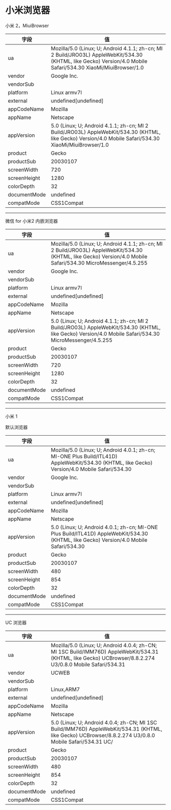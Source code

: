 
# 小米浏览器

小米 2，MiuiBrowser

| 字段         | 值                                                                                                                                                             |
|--------------|----------------------------------------------------------------------------------------------------------------------------------------------------------------|
| ua           | Mozilla/5.0 (Linux; U; Android 4.1.1; zh-cn; MI 2 Build/JRO03L) AppleWebKit/534.30 (KHTML, like Gecko) Version/4.0 Mobile Safari/534.30 XiaoMi/MiuiBrowser/1.0 |
| vendor       | Google Inc.                                                                                                                                                    |
| vendorSub    |                                                                                                                                                                |
| platform     | Linux armv7l                                                                                                                                                   |
| external     | undefined[undefined]                                                                                                                                           |
| appCodeName  | Mozilla                                                                                                                                                        |
| appName      | Netscape                                                                                                                                                       |
| appVersion   | 5.0 (Linux; U; Android 4.1.1; zh-cn; MI 2 Build/JRO03L) AppleWebKit/534.30 (KHTML, like Gecko) Version/4.0 Mobile Safari/534.30 XiaoMi/MiuiBrowser/1.0         |
| product      | Gecko                                                                                                                                                          |
| productSub   | 20030107                                                                                                                                                       |
| screenWidth  | 720                                                                                                                                                            |
| screenHeight | 1280                                                                                                                                                           |
| colorDepth   | 32                                                                                                                                                             |
| documentMode | undefined                                                                                                                                                      |
| compatMode   | CSS1Compat                                                                                                                                                     |

----

微信 for 小米2 内嵌浏览器

| 字段         | 值                                                                                                                                                             |
|--------------|----------------------------------------------------------------------------------------------------------------------------------------------------------------|
| ua           | Mozilla/5.0 (Linux; U; Android 4.1.1; zh-cn; MI 2 Build/JRO03L) AppleWebKit/534.30 (KHTML, like Gecko) Version/4.0 Mobile Safari/534.30 MicroMessenger/4.5.255 |
| vendor       | Google Inc.                                                                                                                                                    |
| vendorSub    |                                                                                                                                                                |
| platform     | Linux armv7l                                                                                                                                                   |
| external     | undefined[undefined]                                                                                                                                           |
| appCodeName  | Mozilla                                                                                                                                                        |
| appName      | Netscape                                                                                                                                                       |
| appVersion   | 5.0 (Linux; U; Android 4.1.1; zh-cn; MI 2 Build/JRO03L) AppleWebKit/534.30 (KHTML, like Gecko) Version/4.0 Mobile Safari/534.30 MicroMessenger/4.5.255         |
| product      | Gecko                                                                                                                                                          |
| productSub   | 20030107                                                                                                                                                       |
| screenWidth  | 720                                                                                                                                                            |
| screenHeight | 1280                                                                                                                                                           |
| colorDepth   | 32                                                                                                                                                             |
| documentMode | undefined                                                                                                                                                      |
| compatMode   | CSS1Compat                                                                                                                                                     |

----

小米 1

默认浏览器

| 字段         | 值                                                                                                                                             |
|--------------|------------------------------------------------------------------------------------------------------------------------------------------------|
| ua           | Mozilla/5.0 (Linux; U; Android 4.0.1; zh-cn; MI-ONE Plus Build/ITL41D) AppleWebKit/534.30 (KHTML, like Gecko) Version/4.0 Mobile Safari/534.30 |
| vendor       | Google Inc.                                                                                                                                    |
| vendorSub    |                                                                                                                                                |
| platform     | Linux armv7l                                                                                                                                   |
| external     | undefined[undefined]                                                                                                                           |
| appCodeName  | Mozilla                                                                                                                                        |
| appName      | Netscape                                                                                                                                       |
| appVersion   | 5.0 (Linux; U; Android 4.0.1; zh-cn; MI-ONE Plus Build/ITL41D) AppleWebKit/534.30 (KHTML, like Gecko) Version/4.0 Mobile Safari/534.30         |
| product      | Gecko                                                                                                                                          |
| productSub   | 20030107                                                                                                                                       |
| screenWidth  | 480                                                                                                                                            |
| screenHeight | 854                                                                                                                                            |
| colorDepth   | 32                                                                                                                                             |
| documentMode | undefined                                                                                                                                      |
| compatMode   | CSS1Compat                                                                                                                                     |

----

UC 浏览器

| 字段         | 值                                                                                                                                                         |
|--------------|------------------------------------------------------------------------------------------------------------------------------------------------------------|
| ua           | Mozilla/5.0 (Linux; U; Android 4.0.4; zh-CN; MI 1SC Build/IMM76D) AppleWebKit/534.31 (KHTML, like Gecko) UCBrowser/8.8.2.274 U3/0.8.0 Mobile Safari/534.31 |
| vendor       | UCWEB                                                                                                                                                      |
| vendorSub    |                                                                                                                                                            |
| platform     | Linux,ARM7                                                                                                                                                 |
| external     | undefined[undefined]                                                                                                                                       |
| appCodeName  | Mozilla                                                                                                                                                    |
| appName      | Netscape                                                                                                                                                   |
| appVersion   | 5.0 (Linux; U; Android 4.0.4; zh-CN; MI 1SC Build/IMM76D) AppleWebKit/534.31 (KHTML, like Gecko) UCBrowser/8.8.2.274 U3/0.8.0 Mobile Safari/534.31 UC/     |
| product      | Gecko                                                                                                                                                      |
| productSub   | 20030107                                                                                                                                                   |
| screenWidth  | 480                                                                                                                                                        |
| screenHeight | 854                                                                                                                                                        |
| colorDepth   | 32                                                                                                                                                         |
| documentMode | undefined                                                                                                                                                  |
| compatMode   | CSS1Compat                                                                                                                                                 |
